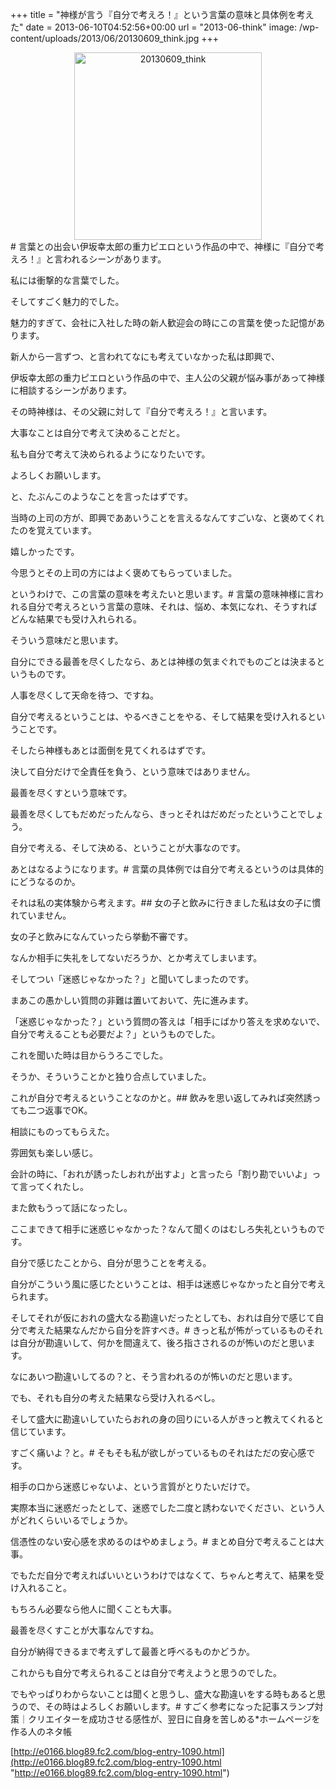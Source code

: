 +++
title = "神様が言う『自分で考えろ！』という言葉の意味と具体例を考えた"
date = 2013-06-10T04:52:56+00:00
url = "2013-06-think"
image: /wp-content/uploads/2013/06/20130609_think.jpg
+++
</p> <div style="text-align: center;">
  <img src="http://5000164.jp/wp-content/uploads/2013/06/20130609_think-300x300.jpg" alt="20130609_think" width="300" height="300" class="aligncenter size-medium wp-image-761" srcset="http://5000164.jp/wp-content/uploads/2013/06/20130609_think-300x300.jpg 300w, http://5000164.jp/wp-content/uploads/2013/06/20130609_think-150x150.jpg 150w, http://5000164.jp/wp-content/uploads/2013/06/20130609_think.jpg 800w" sizes="(max-width: 300px) 100vw, 300px" />
</div></a># 言葉との出会い伊坂幸太郎の重力ピエロという作品の中で、神様に『自分で考えろ！』と言われるシーンがあります。
  
私には衝撃的な言葉でした。
  
そしてすごく魅力的でした。
  
魅力的すぎて、会社に入社した時の新人歓迎会の時にこの言葉を使った記憶があります。
  
新人から一言ずつ、と言われてなにも考えていなかった私は即興で、
  

  
伊坂幸太郎の重力ピエロという作品の中で、主人公の父親が悩み事があって神様に相談するシーンがあります。
  
その時神様は、その父親に対して『自分で考えろ！』と言います。
  
大事なことは自分で考えて決めることだと。
  
私も自分で考えて決められるようになりたいです。
  
よろしくお願いします。
  

  
と、たぶんこのようなことを言ったはずです。
  
当時の上司の方が、即興でああいうことを言えるなんてすごいな、と褒めてくれたのを覚えています。
  
嬉しかったです。
  
今思うとその上司の方にはよく褒めてもらっていました。
  
というわけで、この言葉の意味を考えたいと思います。# 言葉の意味神様に言われる自分で考えろという言葉の意味、それは、悩め、本気になれ、そうすればどんな結果でも受け入れられる。
  
そういう意味だと思います。
  
自分にできる最善を尽くしたなら、あとは神様の気まぐれでものごとは決まるというものです。
  
人事を尽くして天命を待つ、ですね。
  
自分で考えるということは、やるべきことをやる、そして結果を受け入れるということです。
  
そしたら神様もあとは面倒を見てくれるはずです。
  
決して自分だけで全責任を負う、という意味ではありません。
  
最善を尽くすという意味です。
  
最善を尽くしてもだめだったんなら、きっとそれはだめだったということでしょう。
  
自分で考える、そして決める、ということが大事なのです。
  
あとはなるようになります。# 言葉の具体例では自分で考えるというのは具体的にどうなるのか。
  
それは私の実体験から考えます。## 女の子と飲みに行きました私は女の子に慣れていません。
  
女の子と飲みになんていったら挙動不審です。
  
なんか相手に失礼をしてないだろうか、とか考えてしまいます。
  
そしてつい「迷惑じゃなかった？」と聞いてしまったのです。
  
まあこの愚かしい質問の非難は置いておいて、先に進みます。
  
「迷惑じゃなかった？」という質問の答えは「相手にばかり答えを求めないで、自分で考えることも必要だよ？」というものでした。
  
これを聞いた時は目からうろこでした。
  
そうか、そういうことかと独り合点していました。
  
これが自分で考えるということなのかと。## 飲みを思い返してみれば突然誘っても二つ返事でOK。
  
相談にものってもらえた。
  
雰囲気も楽しい感じ。
  
会計の時に、「おれが誘ったしおれが出すよ」と言ったら「割り勘でいいよ」って言ってくれたし。
  
また飲もうって話になったし。
  
ここまできて相手に迷惑じゃなかった？なんて聞くのはむしろ失礼というものです。
  
自分で感じたことから、自分が思うことを考える。
  
自分がこういう風に感じたということは、相手は迷惑じゃなかったと自分で考えられます。
  
そしてそれが仮におれの盛大なる勘違いだったとしても、おれは自分で感じて自分で考えた結果なんだから自分を許すべき。# きっと私が怖がっているものそれは自分が勘違いして、何かを間違えて、後ろ指さされるのが怖いのだと思います。
  
なにあいつ勘違いしてるの？と、そう言われるのが怖いのだと思います。
  
でも、それも自分の考えた結果なら受け入れるべし。
  
そして盛大に勘違いしていたらおれの身の回りにいる人がきっと教えてくれると信じています。
  
すごく痛いよ？と。# そもそも私が欲しがっているものそれはただの安心感です。
  
相手の口から迷惑じゃないよ、という言質がとりたいだけで。
  
実際本当に迷惑だったとして、迷惑でした二度と誘わないでください、という人がどれくらいいるでしょうか。
  
信憑性のない安心感を求めるのはやめましょう。# まとめ自分で考えることは大事。
  
でもただ自分で考えればいいというわけではなくて、ちゃんと考えて、結果を受け入れること。
  
もちろん必要なら他人に聞くことも大事。
  
最善を尽くすことが大事なんですね。
  
自分が納得できるまで考えずして最善と呼べるものかどうか。
  
これからも自分で考えられることは自分で考えようと思うのでした。
  
でもやっぱりわからないことは聞くと思うし、盛大な勘違いをする時もあると思うので、その時はよろしくお願いします。# すごく参考になった記事スランプ対策｜クリエイターを成功させる感性が、翌日に自身を苦しめる*ホームページを作る人のネタ帳
  
[http://e0166.blog89.fc2.com/blog-entry-1090.html](http://e0166.blog89.fc2.com/blog-entry-1090.html "http://e0166.blog89.fc2.com/blog-entry-1090.html")